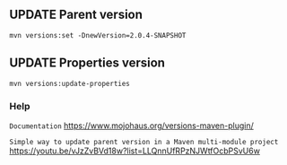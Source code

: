 ## UPDATE Parent version
`mvn versions:set -DnewVersion=2.0.4-SNAPSHOT` 
## UPDATE Properties version
`mvn versions:update-properties`

### Help
`Documentation`
https://www.mojohaus.org/versions-maven-plugin/

`Simple way to update parent version in a Maven multi-module project`
https://youtu.be/vJzZvBVd18w?list=LLQnnUfRPzNJWtfOcbPSvU6w